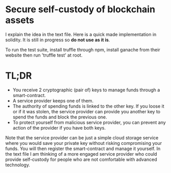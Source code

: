 # Secure self-custody of blockchain assets

I explain the idea in the text file.
Here is a quick made implementation in solidity. It is still in progress so **do not use as it is**.

To run the test suite, install truffle through npm, install ganache from their website then run 'truffle test' at root.


# TL;DR
- You receive 2 cryptographic (pair of) keys to manage funds through a smart-contract.
- A service provider keeps one of them.
- The authority of spending funds is linked to the other key. If you loose it or if it was stolen, the service provider can provide you another key to spend the funds and block the previous one.
- To protect yourself from malicious service provider, you can prevent any action of the provider if you have both keys.

Note that the service provider can be just a simple cloud storage service where you would save your private key without risking compromising your funds. You will then register the smart-contract and manage it yourself. In the text file I am thinking of a more engaged service provider who could provide self-custody for people who are not comfortable with advanced technology.